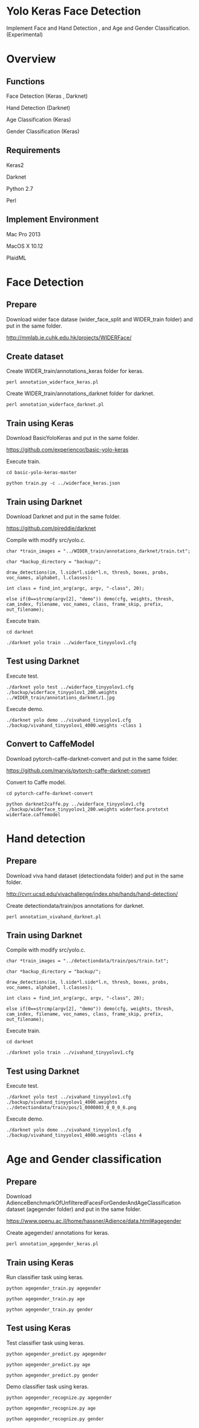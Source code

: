 # Yolo Keras Face Detection

Implement Face and Hand Detection , and Age and Gender Classification. (Experimental)

# Overview

## Functions

Face Detection (Keras , Darknet)

Hand Detection (Darknet)

Age Classification (Keras)

Gender Classification (Keras)

## Requirements

Keras2

Darknet

Python 2.7

Perl

## Implement Environment

Mac Pro 2013

MacOS X 10.12

PlaidML

# Face Detection

## Prepare

Download wider face datase (wider_face_split and WIDER_train folder) and put in the same folder.

http://mmlab.ie.cuhk.edu.hk/projects/WIDERFace/

## Create dataset

Create WIDER_train/annotations_keras folder for keras.

`perl annotation_widerface_keras.pl`

Create WIDER_train/annotations_darknet folder for darknet.

`perl annotation_widerface_darknet.pl`

## Train using Keras

Download BasicYoloKeras and put in the same folder.

https://github.com/experiencor/basic-yolo-keras

Execute train.

`cd basic-yolo-keras-master`

`python train.py -c ../widerface_keras.json`

## Train using Darknet

Download Darknet and put in the same folder.

https://github.com/pjreddie/darknet

Compile with modify src/yolo.c.

`char *train_images = "../WIDER_train/annotations_darknet/train.txt";`

`char *backup_directory = "backup/";`

`draw_detections(im, l.side*l.side*l.n, thresh, boxes, probs, voc_names, alphabet, l.classes);`

`int class = find_int_arg(argc, argv, "-class", 20);`

`else if(0==strcmp(argv[2], "demo")) demo(cfg, weights, thresh, cam_index, filename, voc_names, class, frame_skip, prefix, out_filename);`

Execute train.

`cd darknet`

`./darknet yolo train ../widerface_tinyyolov1.cfg`

## Test using Darknet

Execute test.

`./darknet yolo test ../widerface_tinyyolov1.cfg ./backup/widerface_tinyyolov1_200.weights ../WIDER_train/annotations_darknet/1.jpg`

Execute demo.

`./darknet yolo demo ../vivahand_tinyyolov1.cfg ./backup/vivahand_tinyyolov1_4000.weights -class 1`

## Convert to CaffeModel

Download pytorch-caffe-darknet-convert and put in the same folder.

https://github.com/marvis/pytorch-caffe-darknet-convert

Convert to Caffe model.

`cd pytorch-caffe-darknet-convert`

`python darknet2caffe.py ../widerface_tinyyolov1.cfg ./backup/widerface_tinyyolov1_200.weights widerface.prototxt widerface.caffemodel`

# Hand detection

## Prepare

Download viva hand dataset (detectiondata folder) and put in the same folder.

http://cvrr.ucsd.edu/vivachallenge/index.php/hands/hand-detection/

Create detectiondata/train/pos annotations for darknet.

`perl annotation_vivahand_darknet.pl`

## Train using Darknet

Compile with modify src/yolo.c.

`char *train_images = "../detectiondata/train/pos/train.txt";`

`char *backup_directory = "backup/";`

`draw_detections(im, l.side*l.side*l.n, thresh, boxes, probs, voc_names, alphabet, l.classes);`

`int class = find_int_arg(argc, argv, "-class", 20);`

`else if(0==strcmp(argv[2], "demo")) demo(cfg, weights, thresh, cam_index, filename, voc_names, class, frame_skip, prefix, out_filename);`

Execute train.

`cd darknet`

`./darknet yolo train ../vivahand_tinyyolov1.cfg`

## Test using Darknet

Execute test.

`./darknet yolo test ../vivahand_tinyyolov1.cfg ./backup/vivahand_tinyyolov1_4000.weights ../detectiondata/train/pos/1_0000003_0_0_0_6.png`

Execute demo.

`./darknet yolo demo ../vivahand_tinyyolov1.cfg ./backup/vivahand_tinyyolov1_4000.weights -class 4`

# Age and Gender classification

## Prepare

Download AdienceBenchmarkOfUnfilteredFacesForGenderAndAgeClassification dataset (agegender folder)  and put in the same folder.

https://www.openu.ac.il/home/hassner/Adience/data.html#agegender

Create agegender/ annotations for keras.

`perl annotation_agegender_keras.pl`

## Train using Keras

Run classifier task using keras.

`python agegender_train.py agegender`

`python agegender_train.py age`

`python agegender_train.py gender`

## Test using Keras

Test classifier task using keras.

`python agegender_predict.py agegender`

`python agegender_predict.py age`

`python agegender_predict.py gender`

Demo classifier task using keras.

`python agegender_recognize.py agegender`

`python agegender_recognize.py age`

`python agegender_recognize.py gender`


